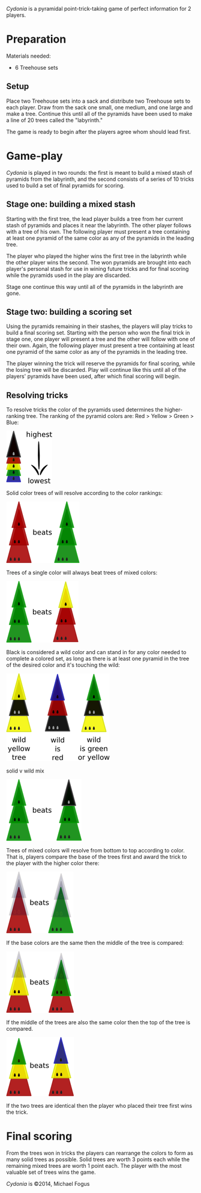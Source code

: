 *Cydonia* is a pyramidal point-trick-taking game of perfect information for 2 players.

Preparation
===========

Materials needed:

 * 6 Treehouse sets

Setup
-----

Place two Treehouse sets into a sack and distribute two Treehouse sets to each player.  Draw from the sack one small, one medium, and one large and make a tree.  Continue this until all of the pyramids have been used to make a line of 20 trees called the "labyrinth."

The game is ready to begin after the players agree whom should lead first.

Game-play
=========

*Cydonia* is played in two rounds: the first is meant to build a mixed stash of pyramids from the labyrinth, and the second consists of a series of 10 tricks used to build a set of final pyramids for scoring.

Stage one: building a mixed stash
---------------------------------

Starting with the first tree, the lead player builds a tree from her current stash of pyramids and places it near the labyrinth.  The other player follows with a tree of his own.  The following player must present a tree containing at least one pyramid of the same color as any of the pyramids in the leading tree.

The player who played the higher wins the first tree in the labyrinth while the other player wins the second.  The won pyramids are brought into each player's personal stash for use in wining future tricks and for final scoring while the pyramids used in the play are discarded.

Stage one continue this way until all of the pyramids in the labyrinth are gone.

Stage two: building a scoring set
---------------------------------

Using the pyramids remaining in their stashes, the players will play tricks to build a final scoring set.  Starting with the person who won the final trick in stage one, one player will present a tree and the other will follow with one of their own.  Again, the following player must present a tree containing at least one pyramid of the same color as any of the pyramids in the leading tree.  

The player winning the trick will reserve the pyramids for final scoring, while the losing tree will be discarded.  Play will continue like this until all of the players' pyramids have been used, after which final scoring will begin.

Resolving tricks
----------------

To resolve tricks the color of the pyramids used determines the higher-ranking tree.  The ranking of the pyramid colors are: Red > Yellow > Green > Blue:

![color-ranks](https://raw.githubusercontent.com/fogus/spiel/master/pyramidenspiel/cydonia/graphics/color-ranks.png)

Solid color trees of will resolve according to the color rankings:

![solids](https://raw.githubusercontent.com/fogus/spiel/master/pyramidenspiel/cydonia/graphics/solid-v-solid.png)

Trees of a single color will always beat trees of mixed colors:

![solid-v-mixed](https://raw.githubusercontent.com/fogus/spiel/master/pyramidenspiel/cydonia/graphics/solid-v-mixed.png)

Black is considered a wild color and can stand in for any color needed to complete a colored set, as long as there is at least one pyramid in the tree of the desired color and it's touching the wild:

![wilds](https://raw.githubusercontent.com/fogus/spiel/master/pyramidenspiel/cydonia/graphics/wilds.png)

solid v wild mix

![solid-v-wild-mixed](https://raw.githubusercontent.com/fogus/spiel/master/pyramidenspiel/cydonia/graphics/solid-v-wild-mixed.png)

Trees of mixed colors will resolve from bottom to top according to color.  That is, players compare the base of the trees first and award the trick to the player with the higher color there:

![base-res](https://raw.githubusercontent.com/fogus/spiel/master/pyramidenspiel/cydonia/graphics/base-res.png)

If the base colors are the same then the middle of the tree is compared:

![mid-res](https://raw.githubusercontent.com/fogus/spiel/master/pyramidenspiel/cydonia/graphics/mid-res.png)

If the middle of the trees are also the same color then the top of the tree is compared.

![top-res](https://raw.githubusercontent.com/fogus/spiel/master/pyramidenspiel/cydonia/graphics/top-res.png)

If the two trees are identical then the player who placed their tree first wins the trick.

Final scoring
=============

From the trees won in tricks the players can rearrange the colors to form as many solid trees as possible.  Solid trees are worth 3 points each while the remaining mixed trees are worth 1 point each.  The player with the most valuable set of trees wins the game.

*Cydonia* is &copy;2014, Michael Fogus

